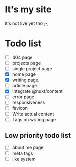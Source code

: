 # It's my site

it's not live yet tho ;-;

# Todo list

- [ ] 404 page
- [ ] projects page
- [ ] single project page
- [x] home page
- [x] writing page
- [ ] article page
- [x] integrate @nuxt/content
- [ ] error page
- [ ] responsiveness
- [ ] favicon
- [ ] Write actual content
- [ ] Tags on writing page

## Low priority todo list

- [ ] about me page
- [ ] meta tags
- [ ] like system
